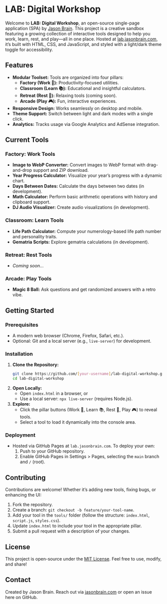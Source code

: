 # LAB: Digital Workshop

Welcome to **LAB: Digital Workshop**, an open-source single-page application (SPA) by [Jason Brain](https://jasonbrain.com). This project is a creative sandbox featuring a growing collection of interactive tools designed to help you work, learn, rest, and play—all in one place. Hosted at [lab.jasonbrain.com](https://lab.jasonbrain.com), it’s built with HTML, CSS, and JavaScript, and styled with a light/dark theme toggle for accessibility.

## Features

- **Modular Toolset:** Tools are organized into four pillars:
  - **Factory (Work 🔧):** Productivity-focused utilities.
  - **Classroom (Learn 📚):** Educational and insightful calculators.
  - **Retreat (Rest 🌿):** Relaxing tools (coming soon).
  - **Arcade (Play 🎮):** Fun, interactive experiences.
- **Responsive Design:** Works seamlessly on desktop and mobile.
- **Theme Support:** Switch between light and dark modes with a single click.
- **Analytics:** Tracks usage via Google Analytics and AdSense integration.

## Current Tools

### Factory: Work Tools
- **Image to WebP Converter:** Convert images to WebP format with drag-and-drop support and ZIP download.
- **Year Progress Calculator:** Visualize your year’s progress with a dynamic chart.
- **Days Between Dates:** Calculate the days between two dates (in development).
- **Math Calculator:** Perform basic arithmetic operations with history and clipboard support.
- **DJ Audio Visualizer:** Create audio visualizations (in development).

### Classroom: Learn Tools
- **Life Path Calculator:** Compute your numerology-based life path number and personality traits.
- **Gematria Scripts:** Explore gematria calculations (in development).

### Retreat: Rest Tools
- *Coming soon...*

### Arcade: Play Tools
- **Magic 8 Ball:** Ask questions and get randomized answers with a retro vibe.

## Getting Started

### Prerequisites
- A modern web browser (Chrome, Firefox, Safari, etc.).
- Optional: Git and a local server (e.g., `live-server`) for development.

### Installation
1. **Clone the Repository:**
   ```bash
   git clone https://github.com/[your-username]/lab-digital-workshop.git
   cd lab-digital-workshop
   ```
2. **Open Locally:**
   - Open `index.html` in a browser, or
   - Use a local server: `npx live-server` (requires Node.js).
3. **Explore:**
   - Click the pillar buttons (Work 🔧, Learn 📚, Rest 🌿, Play 🎮) to reveal tools.
   - Select a tool to load it dynamically into the console area.

### Deployment
- Hosted via GitHub Pages at `lab.jasonbrain.com`. To deploy your own:
  1. Push to your GitHub repository.
  2. Enable GitHub Pages in Settings > Pages, selecting the `main` branch and `/` (root).

## Contributing

Contributions are welcome! Whether it’s adding new tools, fixing bugs, or enhancing the UI:
1. Fork the repository.
2. Create a branch: `git checkout -b feature/your-tool-name`.
3. Add your tool in the `tools/` folder (follow the structure: `index.html`, `script.js`, `styles.css`).
4. Update `index.html` to include your tool in the appropriate pillar.
5. Submit a pull request with a description of your changes.

## License

This project is open-source under the [MIT License](LICENSE). Feel free to use, modify, and share!

## Contact

Created by Jason Brain. Reach out via [jasonbrain.com](https://jasonbrain.com) or open an issue here on GitHub.
